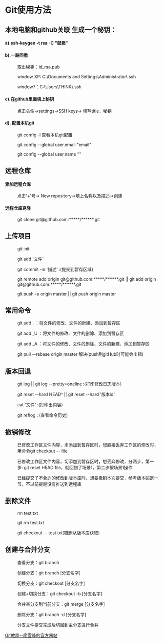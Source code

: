 # Git使用方法
<h2>本地电脑和github关联 生成一个秘钥：</h2>
<dl>
	<h4>a).ssh-keygen -t rsa -C "邮箱"</h4>
	<h4>b).一路回撤</h4>
	<dd>
		<p>取出秘钥：id_rsa.pub</p>
		<p>window XP:  C:\Documents and Settings\Administrator\.ssh</p>
		<p>window7：C:\Users\THINK\.ssh</p>
	</dd>
	<h4>c).在github里面填上秘钥</h4>
	<dd>
		<p>点击头像->settings->SSH keys-> 填写title，秘钥</p>
	</dd>
	<h4>d). 配置本机git</h4>
	<dd>
		<p>git config -l 查看本机git配置</p>
		<p>git config --global user.email "email"</p>
		<p>git config --global user.name ""</p>
	</dd>
</dl>
<h2>远程仓库</h2>
<dl>
	<h4>添加远程仓库</h4>
	<dd>
		<p>点击'+'号-> New repository->填上名称以及描述->创建</p>
	</dd>
	<h4>远程仓库克隆</h4>
	<dd>
		<p>git clone git@github.com:*****/******.git</p>
	</dd>
</dl>
<h2>上传项目</h2>
<dl>
	<h4></h4>
	<dd>
		<p>git init</p>
		<p>git add '文件'</p>
		<p>git commit -m '描述' :(提交到暂存区域)</p>
		<p>git remote add origin git@github.com:*****/******.git || git add origin git@github.com:*****/******.git</p>
		<p>git push -u origin master || git push origin master</p>
	</dd>
</dl>
<h2>常用命令</h2>
<dl>
	<dd>
		<p>git add . ：将文件的修改、文件的新建、添加到暂存区</p>
		<p>git add _U ：将文件的修改、文件的删除、添加到暂存区</p>
		<p>git add _A ：将文件的修改、文件的删除、文件的新建、添加到暂存区</p>	
		<p>git pull --rebase origin master 解决(push到gitHub时可能会出错)</p>
	</dd>
</dl>
<h2>版本回退</h2>
<dl>
	<dd>
		<p>git log || git log --pretty=oneline :(打印修改日志版本)</p>
		<p>git reset --hard HEAD^ || git reset --hard '版本id'</p>
		<p>cat '文件' :(打印出内容)</p>
		<p>git reflog : (查看命令历史)</p>
	</dd>
</dl>
<h2>撤销修改</h2>
<dl>
	<dd>
		<p>已修改工作区文件内容，未添加到暂存区时，想直接丢弃工作区的修改时，用命令git checkout -- file</p>
		<p>已修改工作区文件内容，切添加到暂存区时，想丢弃修改，分两步，第一步: git reset HEAD file，就回到了场景1，第二步按场景1操作</p>
		<p>已经提交了不合适的修改到版本库时，想要撤销本次提交，参考版本回退一节，不过前提是没有推送到远程库</p>
	</dd>
</dl>
<h2>删除文件</h2>
<dl>
	<dd>
		<p>rm test.txt</p>
		<p>git rm test.txt</p>
		<p>git checkout -- test.txt(错删从版本库获取)</p>
	</dd>
</dl>
<h2>创建与合并分支</h2>
<dl>
	<dd>
		<p>查看分支：git branch</p>
		<p>创建分支：git branch [分支名字]</p>
		<p>切换分支：git checkout [分支名字]</p>
		<p>创建+切换分支：git checkout -b [分支名字]</p>
		<p>合并某分支到当前分支：git merge [分支名字]</p>
		<p>删除分支：git branch -d [分支名字]</p>
		<p>分支文件提交完成后切回到主分支进行合并</p>
	</dd>
</dl>
<p><a href="https://www.liaoxuefeng.com/wiki/0013739516305929606dd18361248578c67b8067c8c017b000">Git教程--廖雪峰的官方网站</a></p>




